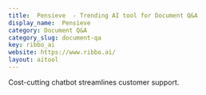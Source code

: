 ```yaml
---
title:  Pensieve  - Trending AI tool for Document Q&A
display_name:  Pensieve 
category: Document Q&A
category_slug: document-qa
key: ribbo_ai
website: https://www.ribbo.ai/
layout: aitool
---
```


Cost-cutting chatbot streamlines customer support.
